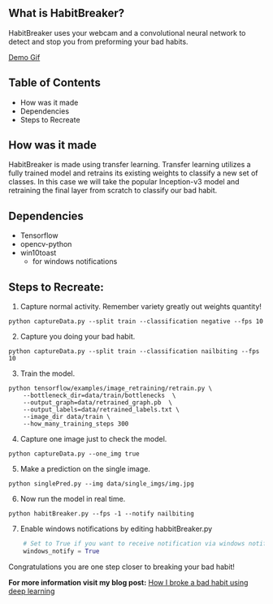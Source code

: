 ## What is HabitBreaker?

HabitBreaker uses your webcam and a convolutional neural network to detect and stop you from preforming your bad habits.

[Demo Gif](https://media.giphy.com/media/7ThuRA3bPmBfrRynXn/giphy.gif)


## Table of Contents

- How was it made
- Dependencies
- Steps to Recreate

## How was it made
HabitBreaker is made using transfer learning. Transfer learning utilizes a fully trained model and retrains its existing weights to classify a new set of classes. In this case we will take the popular Inception-v3 model and retraining the final layer from scratch to classify our bad habit.

## Dependencies
- Tensorflow
- opencv-python
- win10toast
    - for windows notifications

## Steps to Recreate:

1. Capture normal activity. Remember variety greatly out weights quantity!
```
python captureData.py --split train --classification negative --fps 10
```

2. Capture you doing your bad habit.
```
python captureData.py --split train --classification nailbiting --fps 10
```

3. Train the model.
```
python tensorflow/examples/image_retraining/retrain.py \
    --bottleneck_dir=data/train/bottlenecks  \
    --output_graph=data/retrained_graph.pb  \
    --output_labels=data/retrained_labels.txt \
    --image_dir data/train \
    --how_many_training_steps 300
```

4. Capture one image just to check the model.
```
python captureData.py --one_img true
```

5. Make a prediction on the single image.
```
python singlePred.py --img data/single_imgs/img.jpg
```

6. Now run the model in real time.
```
python habitBreaker.py --fps -1 --notify nailbiting
```

7. Enable windows notifications by editing habbitBreaker.py
```python
    # Set to True if you want to receive notification via windows notification center
    windows_notify = True
```

Congratulations you are one step closer to breaking your bad habit!

**For more information visit my blog post:** [How I broke a bad habit using deep learning](https://www.coreyalexandersmith.com/projects/habit-breaker/)
